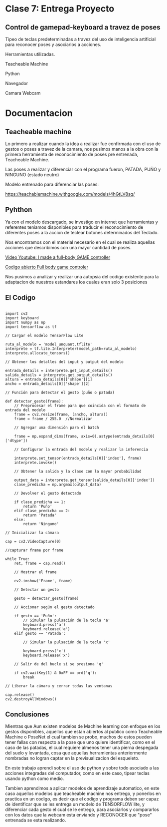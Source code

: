 # Clase 7: Entrega Proyecto

## Control de gamepad-keyboard a travez de poses

Tipeo de teclas predeterminadas a travez del uso de inteligencia artificial para reconocer poses y asociarlos a acciones.

Herramientas utilizadas.

Teacheable Machine

Python

Navegador

Camara Webcam

# Documentacion

## Teacheable machine

Lo primero a realizar cuando la idea a realizar fue confirmada con el uso de gestos o poses a travez de la camara, nos pusimos
manos a la obra con la primera herramienta de reconocimiento de poses pre entrenada, Teacheable Machine.

Las poses a realizar y diferenciar con el programa fueron, PATADA, PUÑO y NINGUNO (estado neutro)

Modelo entrenado para diferenciar las poses:

https://teachablemachine.withgoogle.com/models/4hGtLV8sq/

## Pyhthon

Ya con el modelo descargado, se investigo en internet que herramientas y referentes teniamos disponibles para traducir el reconocimiento de diferentes poses
a la accion de teclear botones determinados del Teclado.

Nos encontramos con el material necesario en el cual se realiza aquellas acciones que describimos con una mayor cantidad de poses.

[Video Youtube: I made a full-body GAME controller](https://www.youtube.com/watch?v=Vi3Li3TkUVY) 

[Codigo abierto Full body game controler](https://github.com/everythingishacked/Gamebody)

Nos pusimos a analizar y realizar una autopsia del codigo existente para la adaptacion de nuestros estandares los cuales eran solo 3 posiciones

## El Codigo 

```

import cv2
import keyboard
import numpy as np
import tensorflow as tf

// Cargar el modelo TensorFlow Lite

ruta_al_modelo = 'model_unquant.tflite'
interprete = tf.lite.Interpreter(model_path=ruta_al_modelo)
interprete.allocate_tensors()

// Obtener los detalles del input y output del modelo

entrada_details = interprete.get_input_details()
salida_details = interprete.get_output_details()
altura = entrada_details[0]['shape'][1]
ancho = entrada_details[0]['shape'][2]

// Función para detectar el gesto (puño o patada)

def detectar_gesto(frame):
    // Preprocesar el frame para que coincida con el formato de entrada del modelo
    frame = cv2.resize(frame, (ancho, altura))
    frame = frame / 255.0  //Normalizar

    // Agregar una dimensión para el batch
    
    frame = np.expand_dims(frame, axis=0).astype(entrada_details[0]['dtype'])

    // Configurar la entrada del modelo y realizar la inferencia
    
    interprete.set_tensor(entrada_details[0]['index'], frame)
    interprete.invoke()

    // Obtener la salida y la clase con la mayor probabilidad
    
    output_data = interprete.get_tensor(salida_details[0]['index'])
    clase_predicha = np.argmax(output_data)

    // Devolver el gesto detectado
    
    if clase_predicha == 1:
        return 'Puño'
    elif clase_predicha == 2:
        return 'Patada'
    else:
        return 'Ninguno'

// Inicializar la cámara

cap = cv2.VideoCapture(0)

//capturar frame por frame

while True:
    ret, frame = cap.read()

    // Mostrar el frame
    
    cv2.imshow('Frame', frame)

    // Detectar un gesto
    
    gesto = detectar_gesto(frame)

    // Accionar según el gesto detectado
    
    if gesto == 'Puño':
        // Simular la pulsación de la tecla 'a'
        keyboard.press('a')
        keyboard.release('a')
    elif gesto == 'Patada':
    
        // Simular la pulsación de la tecla 'x'
        
        keyboard.press('x')
        keyboard.release('x')

    // Salir de del bucle si se presiona 'q'
    
    if cv2.waitKey(1) & 0xFF == ord('q'):
        break

// Liberar la cámara y cerrar todas las ventanas

cap.release()
cv2.destroyAllWindows()
```

## Conclusiones

Mientras que Aun existen modelos de Machine learning con enfoque en los gestos disponibles, aquellos que estan abiertos al publico como Teacheable Machine
o PoseNet el cual tambien se probo, muchos de estos pueden tener fallas con respecto a la pose que uno quiere identificar, como en el caso de las patadas,
el cual requiere almenos tener una pierna despegada del suelo y levantada, cosa que aquellas herramientas anteriormente nombradas no logran captar en la 
previsualizacion del esqueleto.

En este trabajo aprendi sobre el uso de python y sobre todo asociado a las acciones integradas del computador, como en este caso, tipear teclas usando python como medio.

Tambien aprendimos a aplicar modelos de aprendizaje automatico, en este caso aquellos modelos que teacheable machine nos entrego, y ponerlos en practica en un codigo, es decir
que el codigo y programa deben ser capaz de identificar que se les entrega un modelo de TENSORFLOW lite, y diferenciar cada gesto el cual se le entrego, para asociarlos y compararlos con los datos que la webcam esta enviando
y RECONOCER que "pose" entrenada se esta realizando.



